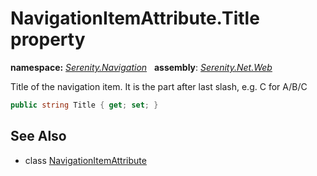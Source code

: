 # NavigationItemAttribute.Title property
**namespace:** *[Serenity.Navigation](../../README.md#serenity.navigation-namespace)*   **assembly**: *[Serenity.Net.Web](../../README.md)*

Title of the navigation item. It is the part after last slash, e.g. C for A/B/C

```csharp
public string Title { get; set; }
```

## See Also

* class [NavigationItemAttribute](../NavigationItemAttribute.md)